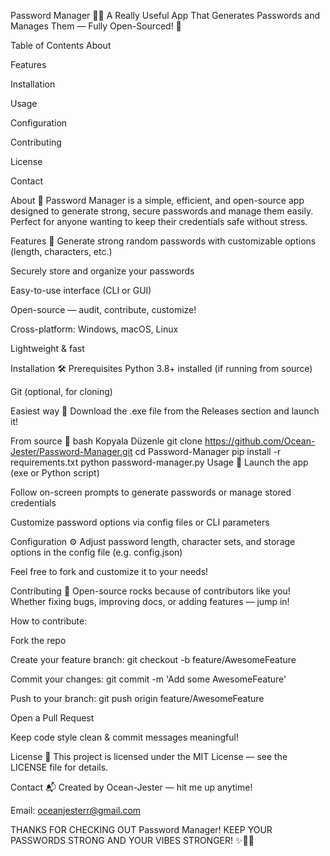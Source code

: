 Password Manager 🔐💥
A Really Useful App That Generates Passwords and Manages Them — Fully Open-Sourced! 🚀



Table of Contents
About

Features

Installation

Usage

Configuration

Contributing

License

Contact

About 🧐
Password Manager is a simple, efficient, and open-source app designed to generate strong, secure passwords and manage them easily. Perfect for anyone wanting to keep their credentials safe without stress.

Features 🌟
Generate strong random passwords with customizable options (length, characters, etc.)

Securely store and organize your passwords

Easy-to-use interface (CLI or GUI)

Open-source — audit, contribute, customize!

Cross-platform: Windows, macOS, Linux

Lightweight & fast

Installation 🛠️
Prerequisites
Python 3.8+ installed (if running from source)

Git (optional, for cloning)

Easiest way 🚀
Download the .exe file from the Releases section and launch it!

From source 🔧
bash
Kopyala
Düzenle
git clone https://github.com/Ocean-Jester/Password-Manager.git
cd Password-Manager
pip install -r requirements.txt
python password-manager.py
Usage 🚀
Launch the app (exe or Python script)

Follow on-screen prompts to generate passwords or manage stored credentials

Customize password options via config files or CLI parameters

Configuration ⚙️
Adjust password length, character sets, and storage options in the config file (e.g. config.json)

Feel free to fork and customize it to your needs!

Contributing 🤝
Open-source rocks because of contributors like you! Whether fixing bugs, improving docs, or adding features — jump in!

How to contribute:

Fork the repo

Create your feature branch: git checkout -b feature/AwesomeFeature

Commit your changes: git commit -m 'Add some AwesomeFeature'

Push to your branch: git push origin feature/AwesomeFeature

Open a Pull Request

Keep code style clean & commit messages meaningful!

License 📄
This project is licensed under the MIT License — see the LICENSE file for details.

Contact 📬
Created by Ocean-Jester — hit me up anytime!

Email: oceanjesterr@gmail.com

THANKS FOR CHECKING OUT Password Manager! KEEP YOUR PASSWORDS STRONG AND YOUR VIBES STRONGER! ✨💪🔐
